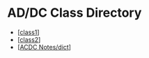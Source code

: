 # AD/DC Class Directory
- [[class1]]
- [[class2]]
- [[ACDC Notes/dict]]




[//begin]: # "Autogenerated link references for markdown compatibility"
[class1]: class1.md "Lesson 1 AC/DC Electronics"
[class2]: class2.md "Lesson 2 AC/DC Electronics"
[ACDC Notes/dict]: ../dict.md "AD/DC Dictionary"
[//end]: # "Autogenerated link references"
